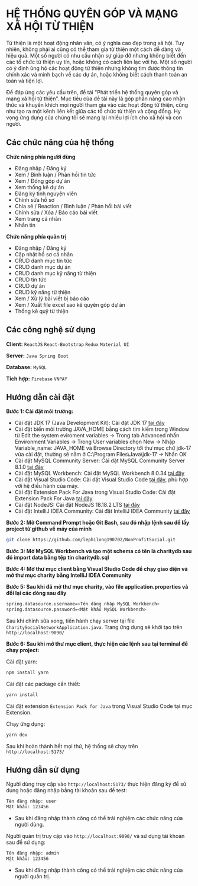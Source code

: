 
# HỆ THỐNG QUYÊN GÓP VÀ MẠNG XÃ HỘI TỪ THIỆN

Từ thiện là một hoạt động nhân văn, có ý nghĩa cao đẹp trong xã hội. Tuy nhiên, không phải ai cũng có thể tham gia từ thiện một cách dễ dàng và hiệu quả. Một số người có nhu cầu nhận sự giúp đỡ nhưng không biết đến các tổ chức từ thiện uy tín, hoặc không có cách liên lạc với họ. Một số người có ý định ủng hộ các hoạt động từ thiện nhưng không tìm được thông tin chính xác và minh bạch về các dự án, hoặc không biết cách thanh toán an toàn và tiện lợi.

Để đáp ứng các yêu cầu trên, đề tài "Phát triển hệ thống quyên góp và mạng xã hội từ thiện". Mục tiêu của đề tài này là góp phần nâng cao nhận thức và khuyến khích mọi người tham gia vào các hoạt động từ thiện, cũng như tạo ra một kênh liên kết giữa các tổ chức từ thiện và cộng đồng. Hy vọng ứng dụng của chúng tôi sẽ mang lại nhiều lợi ích cho xã hội và con người.

## Các chức năng của hệ thống

**Chức năng phía người dùng**

- Đăng nhập / Đăng ký
- Xem / Bình luận / Phản hồi tin tức
- Xem / Đóng góp dự án
- Xem thống kê dự án
- Đăng ký tình nguyện viên
- Chỉnh sửa hồ sơ
- Chia sẽ / Reaction / Bình luận / Phản hồi bài viết
- Chỉnh sửa / Xóa / Báo cáo bài viết
- Xem trang cá nhân
- Nhắn tin

**Chức năng phía quản trị**

- Đăng nhập / Đăng ký
- Cập nhật hồ sơ cá nhân
- CRUD danh mục tin tức
- CRUD danh mục dự án
- CRUD danh mục kỹ năng từ thiện
- CRUD tin tức
- CRUD dự án
- CRUD kỹ năng từ thiện
- Xem / Xử lý bài viết bị báo cáo
- Xem / Xuất file excel sao kê quyên góp dự án
- Thống kê quỹ từ thiện
## Các công nghệ sử dụng

**Client:** `ReactJS` `React-Bootstrap` `Redux` `Material UI`

**Server:** `Java Spring Boot`

**Database:** `MySQL`

**Tích hợp:** `Firebase` `VNPAY`

## Hướng dẫn cài đặt
**Bước 1: Cài đặt môi trường:**
- Cài đặt JDK 17 (Java Development Kit): Cài đặt JDK 17 [tại đây](https://download.oracle.com/java/17/latest/jdk-17_windows-x64_bin.exe (sha256))
- Cài đặt biến môi trường JAVA_HOME bằng cách tìm kiếm trong Window từ Edit the system eviroment variables -> Trong tab Advanced nhấn Environment Variables -> Trong User variables chọn New -> Nhập Variable_name: JAVA_HOME và Browse Directory tới thư mục chứ jdk-17 vừa cài đặt, thường sẽ nằm ở C:\Program Files\Java\jdk-17 -> Nhấn OK
- Cài đặt MySQL Community Server: Cài đặt MySQL Community Server 8.1.0 [tại đây](https://dev.mysql.com/get/Downloads/MySQL-8.1/mysql-8.1.0-winx64.msi)
- Cài đặt MySQL Workbench: Cài đặt MySQL Workbench 8.0.34 [tại đây](https://dev.mysql.com/get/Downloads/MySQLGUITools/mysql-workbench-community-8.0.34-winx64.msi) 
- Cài đặt Visual Studio Code: Cài đặt Visual Studio Code [tại đây](https://code.visualstudio.com/download), phù hợp với hệ điều hành của máy.
- Cài đặt Extension Pack For Java trong Visual Studio Code: Cài đặt Extension Pack For Java [tại đây](https://marketplace.visualstudio.com/items?itemName=vscjava.vscode-java-pack)
- Cài đặt NodeJS: Cài đặt NodeJS 18.18.2 LTS [tại đây](https://nodejs.org/dist/v18.18.2/node-v18.18.2-x64.msi)
- Cài đặt IntelliJ IDEA Community: Cài đặt IntelliJ IDEA Community [tai đây](https://www.jetbrains.com/idea/download/download-thanks.html?platform=windows&code=IIC)

**Bước 2: Mở Command Prompt hoặc Git Bash, sau đó nhập lệnh sau để lấy project từ github về máy của mình**

```bash
git clone https://github.com/lephilong190702/NonProfitSocial.git
```

**Bước 3: Mở MySQL Workbench và tạo một schema có tên là charitydb sau đó import data bằng tệp tin charitydb.sql**

**Bước 4: Mở thư mục client bằng Visual Studio Code để chạy giao diện và mở thư mục charity bằng IntelliJ IDEA Community**

**Bước 5: Sau khi đã mở thư mục charity, vào file application.properties và đổi lại các dòng sau đây**

```bash
spring.datasource.username=<Tên đăng nhập MySQL Workbench>
spring.datasource.password=<Mật khẩu MySQL Workbench>
```

Sau khi chỉnh sửa xong, tiến hành chạy server tại file `CharitySocialNetworkApplication.java`. Trang ứng dụng sẽ khởi tạo trên `http://localhost:9090/`

**Bước 6: Sau khi mở thư mục client, thực hiện các lệnh sau tại terminal để chạy project:**

Cài đặt yarn:
```bash
npm install yarn
```
Cài đặt các package cần thiết:

```bash
yarn install
```
Cài đặt extension `Extension Pack for Java` trong Visual Studio Code tại mục Extension.

Chạy ứng dụng:
```bash
yarn dev
```

Sau khi hoàn thành hết mọi thứ, hệ thống sẽ chạy trên `http://localhost:5173/`
## Hướng dẫn sử dụng
Người dùng truy cập vào `http://localhost:5173/` thực hiện đăng ký để sử dụng hoặc đăng nhập bằng tài khoản sau để test:

```bash
Tên đăng nhập: user
Mật khẩu: 123456
```

- Sau khi đăng nhập thành công có thể trải nghiệm các chức năng của người dùng.

Người quản trị truy cập vào `http://localhost:9090/` và sử dụng tài khoản sau để sử dụng:

```bash
Tên đăng nhập: admin
Mật khẩu: 123456
```

- Sau khi đăng nhập thành công có thể trải nghiệm các chức năng của người quản trị.